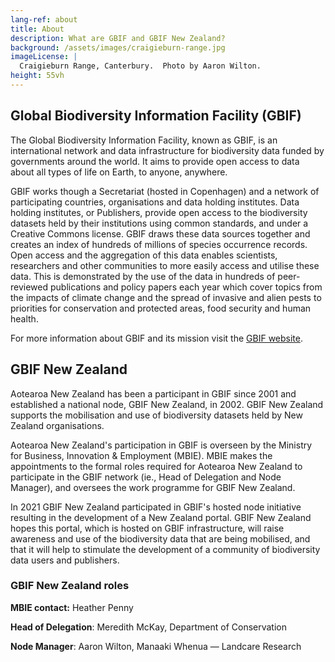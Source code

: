 ```yaml
---
lang-ref: about
title: About
description: What are GBIF and GBIF New Zealand?
background: /assets/images/craigieburn-range.jpg
imageLicense: |
  Craigieburn Range, Canterbury.  Photo by Aaron Wilton.
height: 55vh
---
```


## Global Biodiversity Information Facility (GBIF)

The Global Biodiversity Information Facility, known as GBIF, is an international network and data infrastructure for biodiversity data funded by governments around the world.  It aims to provide open access to data about all types of life on Earth, to anyone, anywhere.

GBIF works though a Secretariat (hosted in Copenhagen) and a network of participating countries, organisations and data holding institutes.  Data holding institutes, or Publishers, provide open access to the biodiversity datasets held by their institutions using common standards, and under a Creative Commons license.   GBIF draws these data sources together and creates an index of hundreds of millions of species occurrence records.  Open access and the aggregation of this data enables scientists, researchers and other communities to more easily access and utilise these data.  This is demonstrated by the use of the data in hundreds of peer-reviewed publications and policy papers each year which cover topics from the impacts of climate change and the spread of invasive and alien pests to priorities for conservation and protected areas, food security and human health.

For more information about GBIF and its mission visit the [GBIF website](https://www.gbif.org/what-is-gbif).


## GBIF New Zealand
Aotearoa New Zealand has been a participant in GBIF since 2001 and established a national node, GBIF New Zealand, in 2002.  GBIF New Zealand supports the mobilisation and use of biodiversity datasets held by New Zealand organisations.  

Aotearoa New Zealand's participation in GBIF is overseen by the Ministry for Business, Innovation & Employment (MBIE).  MBIE makes the appointments to the formal roles required for Aotearoa New Zealand to participate in the GBIF network (ie., Head of Delegation and Node Manager), and oversees the work programme for GBIF New Zealand.

In 2021 GBIF New Zealand participated in GBIF's hosted node initiative resulting in the development of a New Zealand portal. GBIF New Zealand hopes this portal, which is hosted on GBIF infrastructure,  will raise awareness and use of the biodiversity data that are being mobilised, and that it will help to stimulate the development of a community of biodiversity data users and publishers.  

### GBIF New Zealand roles

**MBIE contact:** Heather Penny

**Head of Delegation**:  Meredith McKay, Department of Conservation

**Node Manager**: Aaron Wilton, Manaaki Whenua — Landcare Research





